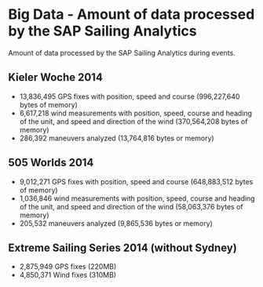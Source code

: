 # Big Data - Amount of data processed by the SAP Sailing Analytics

Amount of data processed by the SAP Sailing Analytics during events.

## Kieler Woche 2014

- 13,836,495 GPS fixes with position, speed and course (996,227,640 bytes of memory)
- 6,617,218 wind measurements with position, speed, course and heading of the unit, and speed and direction of the wind (370,564,208 bytes of memory)
- 286,392 maneuvers analyzed (13,764,816 bytes or memory)

## 505 Worlds 2014

- 9,012,271 GPS fixes with position, speed and course (648,883,512 bytes of memory)
- 1,036,846 wind measurements with position, speed, course and heading of the unit, and speed and direction of the wind (58,063,376 bytes of memory)
- 205,532 maneuvers analyzed (9,865,536 bytes or memory)

## Extreme Sailing Series 2014 (without Sydney)

- 2,875,949 GPS fixes (220MB)
- 4,850,371 Wind fixes (310MB)


